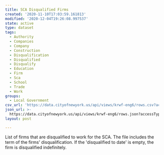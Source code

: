 ```yaml
---
title: SCA Disqualified Firms
created: '2020-11-10T17:03:59.161813'
modified: '2020-12-04T19:26:08.997537'
state: active
type: dataset
tags:
  - Authority
  - Companies
  - Company
  - Construction
  - Disqualification
  - Disqualified
  - Disqualify
  - Education
  - Firm
  - Sca
  - School
  - Trade
  - Work
groups:
  - Local Government
csv_url: 'https://data.cityofnewyork.us/api/views/krwf-eng6/rows.csv?accessType=DOWNLOAD'
json_url: >-
  https://data.cityofnewyork.us/api/views/krwf-eng6/rows.json?accessType=DOWNLOAD
layout: post

---
```

List of firms that are disqualified to work for the SCA. The file includes the term of the firms' disqualification. If the 'disqualified to date' is empty, the firm is disqualified indefinitely.
